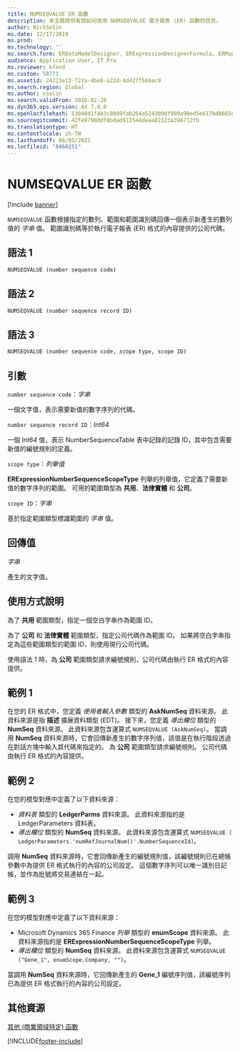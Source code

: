 ```yaml
---
title: NUMSEQVALUE ER 函數
description: 本主題提供有關如何使用 NUMSEQVALUE 電子報表 (ER) 函數的信息。
author: NickSelin
ms.date: 12/17/2019
ms.prod: ''
ms.technology: ''
ms.search.form: ERDataModelDesigner, ERExpressionDesignerFormula, ERMappedFormatDesigner, ERModelMappingDesigner
audience: Application User, IT Pro
ms.reviewer: kfend
ms.custom: 58771
ms.assetid: 24223e13-727a-4be6-a22d-4d427f504ac9
ms.search.region: Global
ms.author: nselin
ms.search.validFrom: 2016-02-28
ms.dyn365.ops.version: AX 7.0.0
ms.openlocfilehash: 53040d1f4b3c8089fab264a524309df909a90ed5e617bd86658704b286fabb34
ms.sourcegitcommit: 42fe9790ddf0bdad911544deaa82123a396712fb
ms.translationtype: HT
ms.contentlocale: zh-TW
ms.lasthandoff: 08/05/2021
ms.locfileid: "8460251"
---
```

# <a name="numseqvalue-er-function"></a>NUMSEQVALUE ER 函數

[!include [banner](../includes/banner.md)]

`NUMSEQVALUE` 函數根據指定的數列、範圍和範圍識別碼回傳一個表示新產生的數列值的 *字串* 值。 範圍識別碼等於執行電子報表 (ER) 格式的內容提供的公司代碼。

## <a name="syntax-1"></a>語法 1

```vb
NUMSEQVALUE (number sequence code)
```

## <a name="syntax-2"></a>語法 2

```vb
NUMSEQVALUE (number sequence record ID)
```

## <a name="syntax-3"></a>語法 3

```vb
NUMSEQVALUE (number sequence code, scope type, scope ID)
```

## <a name="arguments"></a>引數

`number sequence code`：*字串*

一個文字值，表示需要新值的數字序列的代碼。

`number sequence record ID`：*Int64*

一個 *Int64* 值，表示 NumberSequenceTable 表中記錄的記錄 ID，其中包含需要新值的編號規則的定義。

`scope type`：*列舉值*

**ERExpressionNumberSequenceScopeType** 列舉的列舉值，它定義了需要新值的數字序列的範圍。 可用的範圍類型為 **共用**、**法律實體** 和 **公司**。

`scope ID`：*字串*

基於指定範圍類型標識範圍的 *字串* 值。

## <a name="return-values"></a>回傳值

*字串*

產生的文字值。

## <a name="usage-notes"></a>使用方式說明

為了 **共用** 範圍類型，指定一個空白字串作為範圍 ID。

為了 **公司** 和 **法律實體** 範圍類型，指定公司代碼作為範圍 ID。 如果將空白字串指定為這些範圍類型的範圍 ID，則使用現行公司代碼。

使用語法 1 時，為 **公司** 範圍類型請求編號規則，公司代碼由執行 ER 格式的內容提供。

## <a name="example-1"></a>範例 1

在您的 ER 格式中，您定義 *使用者輸入參數* 類型的 **AskNumSeq** 資料來源。 此資料來源是指 **描述** 擴展資料類型 (EDT)。 接下來，您定義 *導出欄位* 類型的 **NumSeq** 資料來源。 此資料來源包含運算式 `NUMSEQVALUE (AskNumSeq)`。 當調用 **NumSeq** 資料來源時，它會回傳新產生的數字序列值，該值是在執行階段透過在對話方塊中輸入其代碼來指定的。 為 **公司** 範圍類型請求編號規則。 公司代碼由執行 ER 格式的內容提供。

## <a name="example-2"></a>範例 2

在您的模型對應中定義了以下資料來源：

- *資料表* 類型的 **LedgerParms** 資料來源。 此資料來源指的是 LedgerParameters 資料表。
- *導出欄位* 類型的 **NumSeq** 資料來源。 此資料來源包含運算式 `NUMSEQVALUE ( LedgerParameters.'numRefJournalNum()'.NumberSequenceId)`。

調用 **NumSeq** 資料來源時，它會回傳新產生的編號規則值，該編號規則已在總帳參數中為提供 ER 格式執行的內容的公司設定。 這個數字序列可以唯一識別日記帳，並作為批號將交易連結在一起。

## <a name="example-3"></a>範例 3

在您的模型對應中定義了以下資料來源：

- Microsoft Dynamics 365 Finance *列舉* 類型的 **enumScope** 資料來源。 此資料來源指的是 **ERExpressionNumberSequenceScopeType** 列舉。
- *導出欄位* 類型的 **NumSeq** 資料來源。 此資料來源包含運算式 `NUMSEQVALUE ("Gene_1", enumScope.Company, "")`。

當調用 **NumSeq** 資料來源時，它回傳新產生的 **Gene\_1** 編號序列值，該編號序列已為提供 ER 格式執行的內容的公司設定。

## <a name="additional-resources"></a>其他資源

[其他 (商業領域特定) 函數](er-functions-category-other.md)


[!INCLUDE[footer-include](../../../includes/footer-banner.md)]